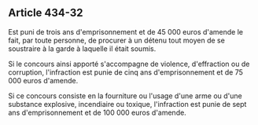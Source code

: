 Article 434-32
----
Est puni de trois ans d'emprisonnement et de 45 000 euros d'amende le fait, par
toute personne, de procurer à un détenu tout moyen de se soustraire à la garde à
laquelle il était soumis.

Si le concours ainsi apporté s'accompagne de violence, d'effraction ou de
corruption, l'infraction est punie de cinq ans d'emprisonnement et de 75 000
euros d'amende.

Si ce concours consiste en la fourniture ou l'usage d'une arme ou d'une
substance explosive, incendiaire ou toxique, l'infraction est punie de sept ans
d'emprisonnement et de 100 000 euros d'amende.
